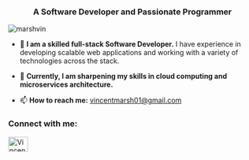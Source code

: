 <h3 align="center">A Software Developer and Passionate Programmer</h3>

<p align="left"> 
  <img src="https://komarev.com/ghpvc/?username=marshvin&label=Profile%20views&color=0e75b6&style=flat" alt="marshvin" /> 
</p>

- 🔭 **I am a skilled full-stack Software Developer.** I have experience in developing scalable web applications and working with a variety of technologies across the stack.

- 🌱 **Currently, I am sharpening my skills in cloud computing and microservices architecture.** 

- 📫 **How to reach me:** vincentmarsh01@gmail.com

<h3 align="left">Connect with me:</h3>
<p align="left">
  <a href="https://www.linkedin.com/in/vincent-marsh-12b093222" target="blank">
    <img align="center" src="https://raw.githubusercontent.com/rahuldkjain/github-profile-readme-generator/master/src/images/icons/Social/linked-in-alt.svg" alt="Vincent Marsh" height="30" width="40" />
  </a>
</p>
